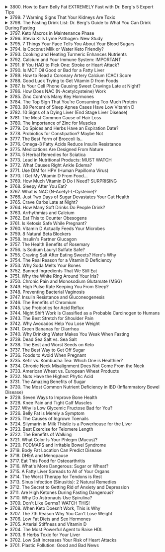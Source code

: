<details>
<summary>3800. How to Burn Belly Fat EXTREMELY Fast with Dr. Berg's 5 Expert Tips</summary>

[[Youtube]](https://www.youtube.com/watch?v=Xc34u7wmCIE)


</details>

<details>
<summary>3799. 7 Warning Signs That Your Kidneys Are Toxic</summary>

[[Youtube]](https://www.youtube.com/watch?v=1Im6I9gItjg)


</details>

<details>
<summary>3798. The Fasting Drink List: Dr. Berg's Guide to What You Can Drink During Fasting</summary>

[[Youtube]](https://www.youtube.com/watch?v=v0lrJXU92-Q)


</details>

<details>
<summary>3797. Keto Macros in Maintenance Phase</summary>

[[Youtube]](https://www.youtube.com/watch?v=cLmyyN8KAr4)


</details>

<details>
<summary>3796. Stevia Kills Lyme Pathogen: New Study</summary>

[[Youtube]](https://www.youtube.com/watch?v=pGl2CDWHvzA)


</details>

<details>
<summary>3795. 7 Things Your Face Tells You About Your Blood Sugars</summary>

[[Youtube]](https://www.youtube.com/watch?v=aDnqjmH9tso)


</details>

<details>
<summary>3794. Is Coconut Milk or Water Keto Friendly?</summary>

[[Youtube]](https://www.youtube.com/watch?v=Yfywkbv4W-4)


</details>

<details>
<summary>3793. Cooking and Heating Turmeric Enhances Nutrients</summary>

[[Youtube]](https://www.youtube.com/watch?v=xoCfjgaweO0)


</details>

<details>
<summary>3792. Calcium and Your Immune System: IMPORTANT</summary>

[[Youtube]](https://www.youtube.com/watch?v=qpb_tJN1wxs)


</details>

<details>
<summary>3791. If You HAD to Pick One: Stroke or Heart Attack?</summary>

[[Youtube]](https://www.youtube.com/watch?v=ZuKcIZt9nDI)


</details>

<details>
<summary>3790. Is MCT Oil Good or Bad for a Fatty Liver</summary>

[[Youtube]](https://www.youtube.com/watch?v=dIqjfGS3ovc)


</details>

<details>
<summary>3789. How to Read a Coronary Artery Calcium (CAC) Score</summary>

[[Youtube]](https://www.youtube.com/watch?v=xZac2TX2WVM)


</details>

<details>
<summary>3788. Good Luck Trying to Get Vitamin D from Foods</summary>

[[Youtube]](https://www.youtube.com/watch?v=w7uOACkLl8s)


</details>

<details>
<summary>3787. Is Your Cell Phone Causing Sweet Cravings Late at Night?</summary>

[[Youtube]](https://www.youtube.com/watch?v=pNzFW7nZCLg)


</details>

<details>
<summary>3786. How Does NAC (N-Acetylcysteine) Work</summary>

[[Youtube]](https://www.youtube.com/watch?v=Ut9_iHFu1uA)


</details>

<details>
<summary>3785. Zinc Controls Many Key Hormones</summary>

[[Youtube]](https://www.youtube.com/watch?v=QgMksKGvI0Y)


</details>

<details>
<summary>3784. The Top Sign That You're Consuming Too Much Protein</summary>

[[Youtube]](https://www.youtube.com/watch?v=FbRpfe7Iruo)


</details>

<details>
<summary>3783. 98 Percent of Sleep Apnea Cases Have Low Vitamin D</summary>

[[Youtube]](https://www.youtube.com/watch?v=YHL2s-FT5B8)


</details>

<details>
<summary>3782. 10 Signs of a Dying Liver  (End Stage Liver Disease)</summary>

[[Youtube]](https://www.youtube.com/watch?v=VHz9jCa1Evw)


</details>

<details>
<summary>3781. The Most Common Cause of Hair Loss</summary>

[[Youtube]](https://www.youtube.com/watch?v=7hkTOt3M9R4)


</details>

<details>
<summary>3780. The Importance of Zinc for Muscles</summary>

[[Youtube]](https://www.youtube.com/watch?v=6Od2WFjR4Pg)


</details>

<details>
<summary>3779. Do Spices and Herbs Have an Expiration Date?</summary>

[[Youtube]](https://www.youtube.com/watch?v=I4cPhtVXArg)


</details>

<details>
<summary>3778. Probiotics for Constipation? Maybe Not</summary>

[[Youtube]](https://www.youtube.com/watch?v=GuzCnKrJb8Q)


</details>

<details>
<summary>3777. The Best Form of Broccoli Is..</summary>

[[Youtube]](https://www.youtube.com/watch?v=2BmTnaA606I)


</details>

<details>
<summary>3776. Omega-3 Fatty Acids Reduce Insulin Resistance</summary>

[[Youtube]](https://www.youtube.com/watch?v=ODmFi5wHVs4)


</details>

<details>
<summary>3775. Medications Are Designed From Nature</summary>

[[Youtube]](https://www.youtube.com/watch?v=hAkA13VTF1Y)


</details>

<details>
<summary>3774. 5 Herbal Remedies for Sciatica</summary>

[[Youtube]](https://www.youtube.com/watch?v=wU0PIeviKj0)


</details>

<details>
<summary>3773. Lead in Nutritional Products: MUST WATCH</summary>

[[Youtube]](https://www.youtube.com/watch?v=ghmHZCvULsE)


</details>

<details>
<summary>3772. What Causes Right Ankle Edema?</summary>

[[Youtube]](https://www.youtube.com/watch?v=EK0aBMtgGOc)


</details>

<details>
<summary>3771. Use DIM for HPV (Human Papilloma Virus)</summary>

[[Youtube]](https://www.youtube.com/watch?v=DoWDGHVf1go)


</details>

<details>
<summary>3770. I Get My Vitamin D From Food...</summary>

[[Youtube]](https://www.youtube.com/watch?v=QUnf4OXDnCk)


</details>

<details>
<summary>3769. How Much Vitamin D Do I Need? SURPRISING</summary>

[[Youtube]](https://www.youtube.com/watch?v=NFxQJmvgXOQ)


</details>

<details>
<summary>3768. Sleepy After You Eat?</summary>

[[Youtube]](https://www.youtube.com/watch?v=DUSlNTe3Cg0)


</details>

<details>
<summary>3767. What is NAC (N-Acetyl-L-Cysteine)?</summary>

[[Youtube]](https://www.youtube.com/watch?v=oPdGOrqTfhA)


</details>

<details>
<summary>3766. Just Two Days of Sugar Devastates Your Gut Health</summary>

[[Youtube]](https://www.youtube.com/watch?v=ITmR5P6Qd-g)


</details>

<details>
<summary>3765. Crave Carbs Late at Night?</summary>

[[Youtube]](https://www.youtube.com/watch?v=N13PX3UFpjM)


</details>

<details>
<summary>3764. How Many Soft Drinks Do People Drink?</summary>

[[Youtube]](https://www.youtube.com/watch?v=VhkoLn6OVAg)


</details>

<details>
<summary>3763. Arrhythmias and Calcium</summary>

[[Youtube]](https://www.youtube.com/watch?v=axxsROsv6_A)


</details>

<details>
<summary>3762. Eat This to Counter Obesogens</summary>

[[Youtube]](https://www.youtube.com/watch?v=07qxjaufFZE)


</details>

<details>
<summary>3761. Is Ketosis Safe While Pregnant?</summary>

[[Youtube]](https://www.youtube.com/watch?v=V7MZbnyPkf0)


</details>

<details>
<summary>3760. Vitamin D Actually Feeds Your Microbes</summary>

[[Youtube]](https://www.youtube.com/watch?v=F-d9qim8uow)


</details>

<details>
<summary>3759. 8 Natural Beta Blockers</summary>

[[Youtube]](https://www.youtube.com/watch?v=jMgCILevg8Q)


</details>

<details>
<summary>3758. Insulin's Partner Glucagon</summary>

[[Youtube]](https://www.youtube.com/watch?v=AFp-70RJ4Tg)


</details>

<details>
<summary>3757. The Health Benefits of Rosemary</summary>

[[Youtube]](https://www.youtube.com/watch?v=oEOTayOXzoE)


</details>

<details>
<summary>3756. Is Sodium Lauryl Sulfate Safe?</summary>

[[Youtube]](https://www.youtube.com/watch?v=ohwSf6Fi0rs)


</details>

<details>
<summary>3755. Craving Salt After Eating Sweets? Here's Why</summary>

[[Youtube]](https://www.youtube.com/watch?v=xbeJTLjgOIA)


</details>

<details>
<summary>3754. The Real Reason for a Vitamin D Deficiency</summary>

[[Youtube]](https://www.youtube.com/watch?v=Z0AmWd57pfg)


</details>

<details>
<summary>3753. Why Soda Melts Your Bones</summary>

[[Youtube]](https://www.youtube.com/watch?v=6g-vqHVKZQI)


</details>

<details>
<summary>3752. Banned Ingredients That We Still Eat</summary>

[[Youtube]](https://www.youtube.com/watch?v=ZAqb98mw4Xs)


</details>

<details>
<summary>3751. Why the White Ring Around Your Iris?</summary>

[[Youtube]](https://www.youtube.com/watch?v=XTlOpVxpzMQ)


</details>

<details>
<summary>3750. Chronic Pain and Monosodium Glutamate (MSG)</summary>

[[Youtube]](https://www.youtube.com/watch?v=DbsRZYFTKYA)


</details>

<details>
<summary>3749. High Pulse Rate Keeping You From Sleep?</summary>

[[Youtube]](https://www.youtube.com/watch?v=YndOK6L44ik)


</details>

<details>
<summary>3748. Preventing Bacterial Vaginosis</summary>

[[Youtube]](https://www.youtube.com/watch?v=YXD2LHJEkXM)


</details>

<details>
<summary>3747. Insulin Resistance and Gluconeogenesis</summary>

[[Youtube]](https://www.youtube.com/watch?v=owBNOfG6UiI)


</details>

<details>
<summary>3746. The Benefits of Chromium</summary>

[[Youtube]](https://www.youtube.com/watch?v=mtDsZVv9FLo)


</details>

<details>
<summary>3745. Use Probiotics for Acid Reflux</summary>

[[Youtube]](https://www.youtube.com/watch?v=8H-lDiFpW3w)


</details>

<details>
<summary>3744. Night Shift Work Is Classified as a Probable Carcinogen to Humans</summary>

[[Youtube]](https://www.youtube.com/watch?v=4KCL9ciNzzM)


</details>

<details>
<summary>3743. The Best Stretch for Shoulder Pain</summary>

[[Youtube]](https://www.youtube.com/watch?v=LFFyk1L9UpM)


</details>

<details>
<summary>3742. Why Avocados Help You Lose Weight</summary>

[[Youtube]](https://www.youtube.com/watch?v=XnLrCmUi5i4)


</details>

<details>
<summary>3741. Green Bananas for Diarrhea</summary>

[[Youtube]](https://www.youtube.com/watch?v=AireY8CTPeM)


</details>

<details>
<summary>3740. Why Drinking Water Makes You Weak When Fasting</summary>

[[Youtube]](https://www.youtube.com/watch?v=0rzexuLihp4)


</details>

<details>
<summary>3739. Dead Sea Salt vs. Sea Salt</summary>

[[Youtube]](https://www.youtube.com/watch?v=NQ7Rj25jN8M)


</details>

<details>
<summary>3738. The Best and Worst Seeds on Keto</summary>

[[Youtube]](https://www.youtube.com/watch?v=VLdW0QA6hjw)


</details>

<details>
<summary>3737. The Best Way to Get Off Sugar</summary>

[[Youtube]](https://www.youtube.com/watch?v=v6hYXfg_uCQ)


</details>

<details>
<summary>3736. Foods to Avoid When Pregnant</summary>

[[Youtube]](https://www.youtube.com/watch?v=X8aUKfAFecE)


</details>

<details>
<summary>3735. Kefir vs. Kombucha Tea: Which One is Healthier?</summary>

[[Youtube]](https://www.youtube.com/watch?v=zj6wCvlFcZE)


</details>

<details>
<summary>3734. Chronic Neck Misalignment Does Not Come From the Neck</summary>

[[Youtube]](https://www.youtube.com/watch?v=sg-2C2lmcAU)


</details>

<details>
<summary>3733. American Wheat vs. European Wheat Products</summary>

[[Youtube]](https://www.youtube.com/watch?v=Tc0ozMc0wZM)


</details>

<details>
<summary>3732. Nuts Have the Highest Phytic Acid</summary>

[[Youtube]](https://www.youtube.com/watch?v=eSPx0xx8pJc)


</details>

<details>
<summary>3731. The Amazing Benefits of Sugar</summary>

[[Youtube]](https://www.youtube.com/watch?v=LlBiR-y0n8s)


</details>

<details>
<summary>3730. The Most Common Nutrient Deficiency in IBD (Inflammatory Bowel Disease)</summary>

[[Youtube]](https://www.youtube.com/watch?v=Ob8sR4A-UIA)


</details>

<details>
<summary>3729. Seven Ways to Improve Bone Health</summary>

[[Youtube]](https://www.youtube.com/watch?v=ykYqa2Z08VM)


</details>

<details>
<summary>3728. Knee Pain and Tight Calf Muscles</summary>

[[Youtube]](https://www.youtube.com/watch?v=mh2FkuBoseU)


</details>

<details>
<summary>3727. Why is Low Glycemic Fructose Bad for You?</summary>

[[Youtube]](https://www.youtube.com/watch?v=sPdOr8OiNio)


</details>

<details>
<summary>3726. Belly Fat is Merely a Symptom</summary>

[[Youtube]](https://www.youtube.com/watch?v=hQO8wLlK74c)


</details>

<details>
<summary>3725. The Causes of Ingrown Toenails</summary>

[[Youtube]](https://www.youtube.com/watch?v=SpkJXveFArs)


</details>

<details>
<summary>3724. Silymarin in Milk Thistle is a Powerhouse for the Liver</summary>

[[Youtube]](https://www.youtube.com/watch?v=aEXvumwO5ak)


</details>

<details>
<summary>3723. Best Exercise for Telomere Length</summary>

[[Youtube]](https://www.youtube.com/watch?v=0Rl9dZ5svj0)


</details>

<details>
<summary>3722. The Benefits of Walking</summary>

[[Youtube]](https://www.youtube.com/watch?v=xBesU4JK3tY)


</details>

<details>
<summary>3721. What Color Is Your Phlegm (Mucus)?</summary>

[[Youtube]](https://www.youtube.com/watch?v=pMx33GqFspc)


</details>

<details>
<summary>3720. FODMAPS and Irritable Bowel Syndrome</summary>

[[Youtube]](https://www.youtube.com/watch?v=CwKXVDUJEMo)


</details>

<details>
<summary>3719. Body Fat Location Can Predict Disease</summary>

[[Youtube]](https://www.youtube.com/watch?v=lq9fCgPN5KE)


</details>

<details>
<summary>3718. DHEA and Menopause</summary>

[[Youtube]](https://www.youtube.com/watch?v=bY_GDsbvqXM)


</details>

<details>
<summary>3717. Eat This Food for Osteoarthritis</summary>

[[Youtube]](https://www.youtube.com/watch?v=qR-4ETHrlzk)


</details>

<details>
<summary>3716. What's More Dangerous: Sugar or Wheat?</summary>

[[Youtube]](https://www.youtube.com/watch?v=8PgYpW9FO7I)


</details>

<details>
<summary>3715. A Fatty Liver Spreads to All of Your Organs</summary>

[[Youtube]](https://www.youtube.com/watch?v=5sX4O8bjyDA)


</details>

<details>
<summary>3714. The Worst Therapy for Tendons is Rest</summary>

[[Youtube]](https://www.youtube.com/watch?v=1LgDS7DSEnM)


</details>

<details>
<summary>3713. Sinus Infection (Sinusitis): 2 Natural Remedies</summary>

[[Youtube]](https://www.youtube.com/watch?v=APePm9y0F74)


</details>

<details>
<summary>3712. The Secret to Getting Rid of Anxiety and Depression</summary>

[[Youtube]](https://www.youtube.com/watch?v=mDn9SHhTgf8)


</details>

<details>
<summary>3711. Are High Ketones During Fasting Dangerous?</summary>

[[Youtube]](https://www.youtube.com/watch?v=O1yBilis3nI)


</details>

<details>
<summary>3710. Why Do Astronauts Use Spirulina?</summary>

[[Youtube]](https://www.youtube.com/watch?v=K38hGim-3qA)


</details>

<details>
<summary>3709. Don't Like Germs? WATCH THIS!</summary>

[[Youtube]](https://www.youtube.com/watch?v=8vV_DHagyCE)


</details>

<details>
<summary>3708. When Keto Doesn’t Work, This is Why</summary>

[[Youtube]](https://www.youtube.com/watch?v=JubfKxpJnCE)


</details>

<details>
<summary>3707. The 7th Reason Why You Can't Lose Weight</summary>

[[Youtube]](https://www.youtube.com/watch?v=d0EYRrWYx5A)


</details>

<details>
<summary>3706. Low Fat Diets and Sex Hormones</summary>

[[Youtube]](https://www.youtube.com/watch?v=F_b4HOXs8ew)


</details>

<details>
<summary>3705. Arterial Stiffness and Vitamin D</summary>

[[Youtube]](https://www.youtube.com/watch?v=5xvGkDLjJkA)


</details>

<details>
<summary>3704. The Most Powerful Agent to Raise HDL</summary>

[[Youtube]](https://www.youtube.com/watch?v=QYXCisEmIQs)


</details>

<details>
<summary>3703. 6 Herbs Toxic for Your Liver</summary>

[[Youtube]](https://www.youtube.com/watch?v=w_yCfz1bp2c)


</details>

<details>
<summary>3702. Low Salt Increases Your Risk of Heart Attacks</summary>

[[Youtube]](https://www.youtube.com/watch?v=vXdR8zeEf1Y)


</details>

<details>
<summary>3701. Plastic Pollution: Good and Bad News</summary>

[[Youtube]](https://www.youtube.com/watch?v=52ufLL45oIs)


</details>

